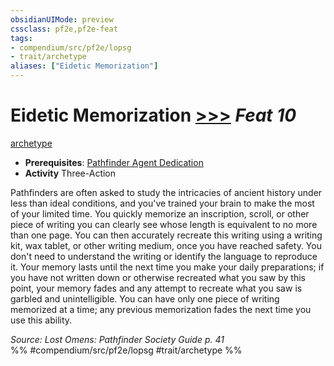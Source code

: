 ```yaml
---
obsidianUIMode: preview
cssclass: pf2e,pf2e-feat
tags:
- compendium/src/pf2e/lopsg
- trait/archetype
aliases: ["Eidetic Memorization"]
---
```

# Eidetic Memorization  [>>>](rules/core-rulebook/chapter-9-playing-the-game.md#Actions "Three-Action") *Feat 10*  
[archetype](rules/traits/archetype.md "Archetype Feat Trait")  

- **Prerequisites**: [Pathfinder Agent Dedication](compendium/feats/pathfinder-agent-dedication-lowg.md)
- **Activity** Three-Action

Pathfinders are often asked to study the intricacies of ancient history under less than ideal conditions, and you've trained your brain to make the most of your limited time. You quickly memorize an inscription, scroll, or other piece of writing you can clearly see whose length is equivalent to no more than one page. You can then accurately recreate this writing using a writing kit, wax tablet, or other writing medium, once you have reached safety. You don't need to understand the writing or identify the language to reproduce it. Your memory lasts until the next time you make your daily preparations; if you have not written down or otherwise recreated what you saw by this point, your memory fades and any attempt to recreate what you saw is garbled and unintelligible. You can have only one piece of writing memorized at a time; any previous memorization fades the next time you use this ability.

*Source: Lost Omens: Pathfinder Society Guide p. 41*  
%% #compendium/src/pf2e/lopsg #trait/archetype %%